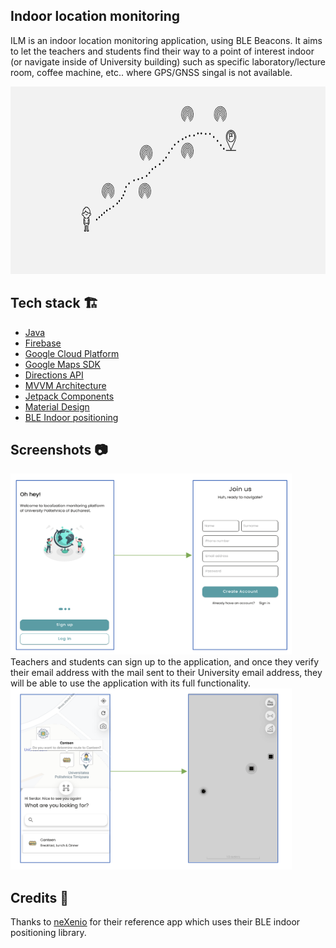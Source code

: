 ## Indoor location monitoring

ILM is an indoor location monitoring application, using BLE Beacons. It aims to let the teachers and students find their way to a point of interest indoor (or navigate inside of University building) such as specific laboratory/lecture room, coffee machine, etc.. where GPS/GNSS singal is not available.

<img src="/arts/beacons.png" width="600" height="300">

## Tech stack 🏗
* [Java](https://docs.oracle.com/en/java/)
* [Firebase](https://firebase.google.com/)
* [Google Cloud Platform](https://cloud.google.com/)
* [Google Maps SDK](https://developers.google.com/maps/documentation/android-sdk/overview)
* [Directions API](https://developers.google.com/maps/documentation/directions/overview)
* [MVVM Architecture](https://developer.android.com/jetpack/guide)
* [Jetpack Components](https://developer.android.com/jetpack)
* [Material Design](https://material.io/design)
* [BLE Indoor positioning](https://github.com/neXenio/BLE-Indoor-Positioning)

## Screenshots 📷
<img src="/arts/onboarding.png" width="450" height="290">
Teachers and students can sign up to the application, and once they verify their email address 
with the mail sent to their University email address, they will be able to use the application with its full functionality.



<img src="/arts/main.png" width="450" height="290">

## Credits 🙏
Thanks to [neXenio](https://github.com/neXenio/BLE-Indoor-Positioning) for their reference app which uses their BLE indoor positioning library.
